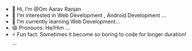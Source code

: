 - 👋 Hi, I’m @Om Aarav Ranjan
- 👀 I’m interested in Web Development , Android Development ...
- 🌱 I’m currently learning Web Development...
- 😄 Pronouns: He/Him ...
- ⚡ Fun fact: Sometimes it become so boring to code for longer duration! ...

<!---
Om-Aarav-Ranjan/Om-Aarav-Ranjan is a ✨ special ✨ repository because its `README.md` (this file) appears on your GitHub profile.
You can click the Preview link to take a look at your changes.
--->
